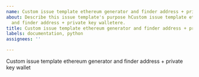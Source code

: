```yaml
---
name: Custom issue template ethereum generator and finder address + private key wallet
about: Describe this issue template's purpose hCustom issue template ethereum generator
  and finder address + private key walletere.
title: Custom issue template ethereum generator and finder address + private key wallet
labels: documentation, python
assignees: ''

---
```


Custom issue template ethereum generator and finder address + private key wallet
